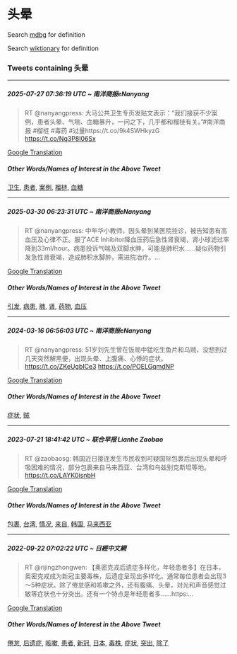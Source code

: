 # 头晕

Search [mdbg](https://www.mdbg.net/chinese/dictionary?page=worddict&wdrst=0&wdqb=头晕) for definition

Search [wiktionary](https://en.wiktionary.org/wiki/头晕) for definition

### Tweets containing 头晕

___
##### 2025-07-27 07:36:19 UTC ~ 南洋商报eNanyang
> RT @nanyangpress: 大马公共卫生专页发贴文表示：“我们接获不少案例，患者头晕、气喘、血糖暴升，一问之下，几乎都和榴梿有关。”#南洋商报 #榴梿 #毒药 #过量https://t.co/9k4SWHkyzG https://t.co/Nq3P8l06Sx

[Google Translation](https://translate.google.com/?hi=en&tab=TT&sl=zh-CN&tl=en&op=translate&text=RT+%40nanyangpress%3A+%E5%A4%A7%E9%A9%AC%E5%85%AC%E5%85%B1%E5%8D%AB%E7%94%9F%E4%B8%93%E9%A1%B5%E5%8F%91%E8%B4%B4%E6%96%87%E8%A1%A8%E7%A4%BA%EF%BC%9A%E2%80%9C%E6%88%91%E4%BB%AC%E6%8E%A5%E8%8E%B7%E4%B8%8D%E5%B0%91%E6%A1%88%E4%BE%8B%EF%BC%8C%E6%82%A3%E8%80%85%E5%A4%B4%E6%99%95%E3%80%81%E6%B0%94%E5%96%98%E3%80%81%E8%A1%80%E7%B3%96%E6%9A%B4%E5%8D%87%EF%BC%8C%E4%B8%80%E9%97%AE%E4%B9%8B%E4%B8%8B%EF%BC%8C%E5%87%A0%E4%B9%8E%E9%83%BD%E5%92%8C%E6%A6%B4%E6%A2%BF%E6%9C%89%E5%85%B3%E3%80%82%E2%80%9D%23%E5%8D%97%E6%B4%8B%E5%95%86%E6%8A%A5+%23%E6%A6%B4%E6%A2%BF+%23%E6%AF%92%E8%8D%AF+%23%E8%BF%87%E9%87%8Fhttps%3A%2F%2Ft.co%2F9k4SWHkyzG+https%3A%2F%2Ft.co%2FNq3P8l06Sx)
##### Other Words/Names of Interest in the Above Tweet
[卫生](卫生.md), [患者](患者.md), [案例](案例.md), [榴梿](榴梿.md), [血糖](血糖.md)
___
##### 2025-03-30 06:23:31 UTC ~ 南洋商报eNanyang
> RT @nanyangpress: 中年华小教师，因头晕到某医院挂诊，被告知患有高血压及心律不正。服了ACE Inhibitor降血压药后急性肾衰竭，肾小球滤过率降到33ml/hour。病患投诉气喘及双脚水肿，可能是肺积水……疑似药物引发急性肾衰竭，造成肺积水脚肿，需进院冶疗。…

[Google Translation](https://translate.google.com/?hi=en&tab=TT&sl=zh-CN&tl=en&op=translate&text=RT+%40nanyangpress%3A+%E4%B8%AD%E5%B9%B4%E5%8D%8E%E5%B0%8F%E6%95%99%E5%B8%88%EF%BC%8C%E5%9B%A0%E5%A4%B4%E6%99%95%E5%88%B0%E6%9F%90%E5%8C%BB%E9%99%A2%E6%8C%82%E8%AF%8A%EF%BC%8C%E8%A2%AB%E5%91%8A%E7%9F%A5%E6%82%A3%E6%9C%89%E9%AB%98%E8%A1%80%E5%8E%8B%E5%8F%8A%E5%BF%83%E5%BE%8B%E4%B8%8D%E6%AD%A3%E3%80%82%E6%9C%8D%E4%BA%86ACE+Inhibitor%E9%99%8D%E8%A1%80%E5%8E%8B%E8%8D%AF%E5%90%8E%E6%80%A5%E6%80%A7%E8%82%BE%E8%A1%B0%E7%AB%AD%EF%BC%8C%E8%82%BE%E5%B0%8F%E7%90%83%E6%BB%A4%E8%BF%87%E7%8E%87%E9%99%8D%E5%88%B033ml%2Fhour%E3%80%82%E7%97%85%E6%82%A3%E6%8A%95%E8%AF%89%E6%B0%94%E5%96%98%E5%8F%8A%E5%8F%8C%E8%84%9A%E6%B0%B4%E8%82%BF%EF%BC%8C%E5%8F%AF%E8%83%BD%E6%98%AF%E8%82%BA%E7%A7%AF%E6%B0%B4%E2%80%A6%E2%80%A6%E7%96%91%E4%BC%BC%E8%8D%AF%E7%89%A9%E5%BC%95%E5%8F%91%E6%80%A5%E6%80%A7%E8%82%BE%E8%A1%B0%E7%AB%AD%EF%BC%8C%E9%80%A0%E6%88%90%E8%82%BA%E7%A7%AF%E6%B0%B4%E8%84%9A%E8%82%BF%EF%BC%8C%E9%9C%80%E8%BF%9B%E9%99%A2%E5%86%B6%E7%96%97%E3%80%82%E2%80%A6)
##### Other Words/Names of Interest in the Above Tweet
[引发](引发.md), [病患](病患.md), [肺](肺.md), [肾](肾.md), [药物](药物.md), [血压](血压.md)
___
##### 2024-03-16 06:56:03 UTC ~ 南洋商报eNanyang
> RT @nanyangpress: 51岁刘先生曾在饭局中猛吃生鱼片和乌贼，没想到过几天突然解黑便，出现头晕、上腹痛、心悸的症状。 https://t.co/ZKeUgbICe3 https://t.co/POELGqmdNP

[Google Translation](https://translate.google.com/?hi=en&tab=TT&sl=zh-CN&tl=en&op=translate&text=RT+%40nanyangpress%3A+51%E5%B2%81%E5%88%98%E5%85%88%E7%94%9F%E6%9B%BE%E5%9C%A8%E9%A5%AD%E5%B1%80%E4%B8%AD%E7%8C%9B%E5%90%83%E7%94%9F%E9%B1%BC%E7%89%87%E5%92%8C%E4%B9%8C%E8%B4%BC%EF%BC%8C%E6%B2%A1%E6%83%B3%E5%88%B0%E8%BF%87%E5%87%A0%E5%A4%A9%E7%AA%81%E7%84%B6%E8%A7%A3%E9%BB%91%E4%BE%BF%EF%BC%8C%E5%87%BA%E7%8E%B0%E5%A4%B4%E6%99%95%E3%80%81%E4%B8%8A%E8%85%B9%E7%97%9B%E3%80%81%E5%BF%83%E6%82%B8%E7%9A%84%E7%97%87%E7%8A%B6%E3%80%82+https%3A%2F%2Ft.co%2FZKeUgbICe3+https%3A%2F%2Ft.co%2FPOELGqmdNP)
##### Other Words/Names of Interest in the Above Tweet
[症状](症状.md), [贼](贼.md)
___
##### 2023-07-21 18:41:42 UTC ~ 联合早报 Lianhe Zaobao
> RT @zaobaosg: 韩国近日接连发生市民收到可疑国际包裹后出现头晕和呼吸困难的情况，部分包裹来自马来西亚、台湾和乌兹别克斯坦等地。https://t.co/LAYK0isnbH

[Google Translation](https://translate.google.com/?hi=en&tab=TT&sl=zh-CN&tl=en&op=translate&text=RT+%40zaobaosg%3A+%E9%9F%A9%E5%9B%BD%E8%BF%91%E6%97%A5%E6%8E%A5%E8%BF%9E%E5%8F%91%E7%94%9F%E5%B8%82%E6%B0%91%E6%94%B6%E5%88%B0%E5%8F%AF%E7%96%91%E5%9B%BD%E9%99%85%E5%8C%85%E8%A3%B9%E5%90%8E%E5%87%BA%E7%8E%B0%E5%A4%B4%E6%99%95%E5%92%8C%E5%91%BC%E5%90%B8%E5%9B%B0%E9%9A%BE%E7%9A%84%E6%83%85%E5%86%B5%EF%BC%8C%E9%83%A8%E5%88%86%E5%8C%85%E8%A3%B9%E6%9D%A5%E8%87%AA%E9%A9%AC%E6%9D%A5%E8%A5%BF%E4%BA%9A%E3%80%81%E5%8F%B0%E6%B9%BE%E5%92%8C%E4%B9%8C%E5%85%B9%E5%88%AB%E5%85%8B%E6%96%AF%E5%9D%A6%E7%AD%89%E5%9C%B0%E3%80%82https%3A%2F%2Ft.co%2FLAYK0isnbH)
##### Other Words/Names of Interest in the Above Tweet
[包裹](包裹.md), [台湾](台湾.md), [情况](情况.md), [来自](来自.md), [韩国](韩国.md), [马来西亚](马来西亚.md)
___
##### 2022-09-22 07:02:22 UTC ~ 日經中文網
> RT @rijingzhongwen: 【奥密克戎后遗症多样化，年轻患者多】在日本，奥密克戎成为新冠主要毒株，后遗症呈现出多样化。通常每位患者会出现3～5种症状。除了倦怠感和咳嗽之外，还有腹痛、头晕，对光和声音感觉过敏等症状也十分突出。还有一个特点是年轻患者多……https:…

[Google Translation](https://translate.google.com/?hi=en&tab=TT&sl=zh-CN&tl=en&op=translate&text=RT+%40rijingzhongwen%3A+%E3%80%90%E5%A5%A5%E5%AF%86%E5%85%8B%E6%88%8E%E5%90%8E%E9%81%97%E7%97%87%E5%A4%9A%E6%A0%B7%E5%8C%96%EF%BC%8C%E5%B9%B4%E8%BD%BB%E6%82%A3%E8%80%85%E5%A4%9A%E3%80%91%E5%9C%A8%E6%97%A5%E6%9C%AC%EF%BC%8C%E5%A5%A5%E5%AF%86%E5%85%8B%E6%88%8E%E6%88%90%E4%B8%BA%E6%96%B0%E5%86%A0%E4%B8%BB%E8%A6%81%E6%AF%92%E6%A0%AA%EF%BC%8C%E5%90%8E%E9%81%97%E7%97%87%E5%91%88%E7%8E%B0%E5%87%BA%E5%A4%9A%E6%A0%B7%E5%8C%96%E3%80%82%E9%80%9A%E5%B8%B8%E6%AF%8F%E4%BD%8D%E6%82%A3%E8%80%85%E4%BC%9A%E5%87%BA%E7%8E%B03%EF%BD%9E5%E7%A7%8D%E7%97%87%E7%8A%B6%E3%80%82%E9%99%A4%E4%BA%86%E5%80%A6%E6%80%A0%E6%84%9F%E5%92%8C%E5%92%B3%E5%97%BD%E4%B9%8B%E5%A4%96%EF%BC%8C%E8%BF%98%E6%9C%89%E8%85%B9%E7%97%9B%E3%80%81%E5%A4%B4%E6%99%95%EF%BC%8C%E5%AF%B9%E5%85%89%E5%92%8C%E5%A3%B0%E9%9F%B3%E6%84%9F%E8%A7%89%E8%BF%87%E6%95%8F%E7%AD%89%E7%97%87%E7%8A%B6%E4%B9%9F%E5%8D%81%E5%88%86%E7%AA%81%E5%87%BA%E3%80%82%E8%BF%98%E6%9C%89%E4%B8%80%E4%B8%AA%E7%89%B9%E7%82%B9%E6%98%AF%E5%B9%B4%E8%BD%BB%E6%82%A3%E8%80%85%E5%A4%9A%E2%80%A6%E2%80%A6https%3A%E2%80%A6)
##### Other Words/Names of Interest in the Above Tweet
[倦怠](倦怠.md), [后遗症](后遗症.md), [咳嗽](咳嗽.md), [患者](患者.md), [新冠](新冠.md), [日本](日本.md), [毒株](毒株.md), [症状](症状.md), [突出](突出.md), [除了](除了.md)
